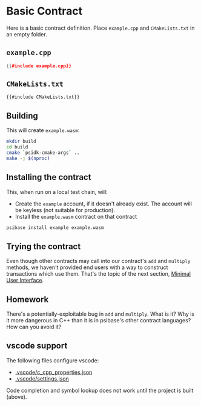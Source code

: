 # Basic Contract

Here is a basic contract definition. Place `example.cpp` and `CMakeLists.txt` in an empty folder.

## `example.cpp`

```cpp
{{#include example.cpp}}
```

## `CMakeLists.txt`

```
{{#include CMakeLists.txt}}
```

## Building

This will create `example.wasm`:

```sh
mkdir build
cd build
cmake `psidk-cmake-args` ..
make -j $(nproc)
```

## Installing the contract

This, when run on a local test chain, will:

- Create the `example` account, if it doesn't already exist. The account will be keyless (not suitable for production).
- Install the `example.wasm` contract on that contract

```sh
psibase install example example.wasm
```

## Trying the contract

Even though other contracts may call into our contract's `add` and `multiply` methods,
we haven't provided end users with a way to construct transactions which use them.
That's the topic of the next section, [Minimal User Interface](../minimal-ui/index.html).

## Homework

There's a potentially-exploitable bug in `add` and `multiply`. What is it? Why is it
more dangerous in C++ than it is in psibase's other contract languages? How can
you avoid it?

## vscode support

The following files configure vscode:

- [.vscode/c_cpp_properties.json](.vscode/c_cpp_properties.json)
- [.vscode/settings.json](.vscode/settings.json)

Code completion and symbol lookup does not work until the project is built (above).
